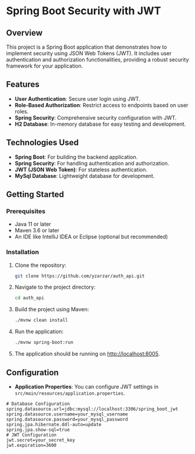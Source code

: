 # Spring Boot Security with JWT


## Overview

This project is a Spring Boot application that demonstrates how to implement security using JSON Web Tokens (JWT). It includes user authentication and authorization functionalities, providing a robust security framework for your application.

## Features

- **User Authentication**: Secure user login using JWT.
- **Role-Based Authorization**: Restrict access to endpoints based on user roles.
- **Spring Security**: Comprehensive security configuration with JWT.
- **H2 Database**: In-memory database for easy testing and development.

## Technologies Used

- **Spring Boot**: For building the backend application.
- **Spring Security**: For handling authentication and authorization.
- **JWT (JSON Web Token)**: For stateless authentication.
- **MySql Database**: Lightweight database for development.

## Getting Started

### Prerequisites

- Java 11 or later
- Maven 3.6 or later
- An IDE like IntelliJ IDEA or Eclipse (optional but recommended)

### Installation

1. Clone the repository:

    ```bash
    git clone https://github.com/yzarzar/auth_api.git
    ```

2. Navigate to the project directory:

    ```bash
    cd auth_api
    ```

3. Build the project using Maven:

    ```bash
    ./mvnw clean install
    ```

4. Run the application:

    ```bash
    ./mvnw spring-boot:run
    ```

5. The application should be running on [http://localhost:8005](http://localhost:8005).

## Configuration

- **Application Properties**: You can configure JWT settings in `src/main/resources/application.properties`.

```properties
# Database Configuration
spring.datasource.url=jdbc:mysql://localhost:3306/spring_boot_jwt
spring.datasource.username=your_mysql_username
spring.datasource.password=your_mysql_password
spring.jpa.hibernate.ddl-auto=update
spring.jpa.show-sql=true
# JWT Configuration
jwt.secret=your_secret_key
jwt.expiration=3600
